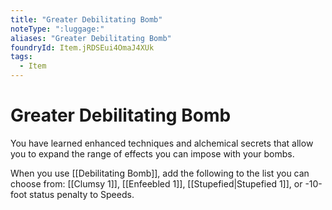 ```yaml
---
title: "Greater Debilitating Bomb"
noteType: ":luggage:"
aliases: "Greater Debilitating Bomb"
foundryId: Item.jRDSEui4OmaJ4XUk
tags:
  - Item
---
```


# Greater Debilitating Bomb

You have learned enhanced techniques and alchemical secrets that allow you to expand the range of effects you can impose with your bombs.

When you use [[Debilitating Bomb]], add the following to the list you can choose from: [[Clumsy 1]], [[Enfeebled 1]], [[Stupefied|Stupefied 1]], or -10-foot status penalty to Speeds.
